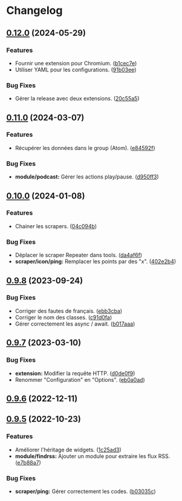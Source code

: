 # Changelog

## [0.12.0](https://github.com/regseb/gout/compare/v0.11.0...v0.12.0) (2024-05-29)

### Features

- Fournir une extension pour Chromium.
  ([b1cec7e](https://github.com/regseb/gout/commit/b1cec7e8bd92fb3f27e2f6689076e7dd4c1fc662))
- Utiliser YAML pour les configurations.
  ([91b03ee](https://github.com/regseb/gout/commit/91b03eed5cbc4e8d5697863ddadd7792634f67b6))

### Bug Fixes

- Gérer la release avec deux extensions.
  ([20c55a5](https://github.com/regseb/gout/commit/20c55a51eb3e6d2cdbc7dbaab9b2819176f09cf1))

## [0.11.0](https://github.com/regseb/gout/compare/v0.10.0...v0.11.0) (2024-03-07)

### Features

- Récupérer les données dans le group (Atom).
  ([e84592f](https://github.com/regseb/gout/commit/e84592f29543e54ac754a630766e9bc9f8ebb783))

### Bug Fixes

- **module/podcast:** Gérer les actions play/pause.
  ([d950ff3](https://github.com/regseb/gout/commit/d950ff3890482cd473f4b8883ced66cb597cc12d))

## [0.10.0](https://github.com/regseb/gout/compare/v0.9.8...v0.10.0) (2024-01-08)

### Features

- Chainer les scrapers.
  ([04c094b](https://github.com/regseb/gout/commit/04c094b9f08b7ed980e27c57fd922d7e3f86e1fb))

### Bug Fixes

- Déplacer le scraper Repeater dans tools.
  ([da4af6f](https://github.com/regseb/gout/commit/da4af6fbf59a68223468b52abb401c2e683e5630))
- **scraper/icon/ping:** Remplacer les points par des "x".
  ([402e2b4](https://github.com/regseb/gout/commit/402e2b400f16b92b6e9e193a7ae70f1dacc5ff9b))

## [0.9.8](https://github.com/regseb/gout/compare/v0.9.7...v0.9.8) (2023-09-24)

### Bug Fixes

- Corriger des fautes de français.
  ([ebb3cba](https://github.com/regseb/gout/commit/ebb3cba7bc03a738ef59055d857b2673dade3e32))
- Corriger le nom des classes.
  ([c91d0fa](https://github.com/regseb/gout/commit/c91d0fa7befa9582dad35712b2a3fdf630183f31))
- Gérer correctement les async / await.
  ([b017aaa](https://github.com/regseb/gout/commit/b017aaade74a678200fa4a8c597463fcd6296c33))

## [0.9.7](https://github.com/regseb/gout/compare/v0.9.6...v0.9.7) (2023-03-10)

### Bug Fixes

- **extension:** Modifier la requête HTTP.
  ([d0de0f9](https://github.com/regseb/gout/commit/d0de0f947c53fb594cdd61956952b297dd226114))
- Renommer "Configuration" en "Options".
  ([eb0a0ad](https://github.com/regseb/gout/commit/eb0a0adcffdb07559a5853b630701cdfc197ddca))

## [0.9.6](https://github.com/regseb/gout/compare/v0.9.5...v0.9.6) (2022-12-11)

## [0.9.5](https://github.com/regseb/gout/compare/v0.9.4...v0.9.5) (2022-10-23)

### Features

- Améliorer l'héritage de widgets.
  ([1c25ad3](https://github.com/regseb/gout/commit/1c25ad37d0063bed18f4065d980d78ef2250e7eb))
- **module/findrss:** Ajouter un module pour extraire les flux RSS.
  ([e7b88a7](https://github.com/regseb/gout/commit/e7b88a7e534ae6b335b5bffa4341e35f0d17a995))

### Bug Fixes

- **scraper/ping:** Gérer correctement les codes.
  ([b03035c](https://github.com/regseb/gout/commit/b03035ca4d5779653cbf0ab1811341a7c163d658))
